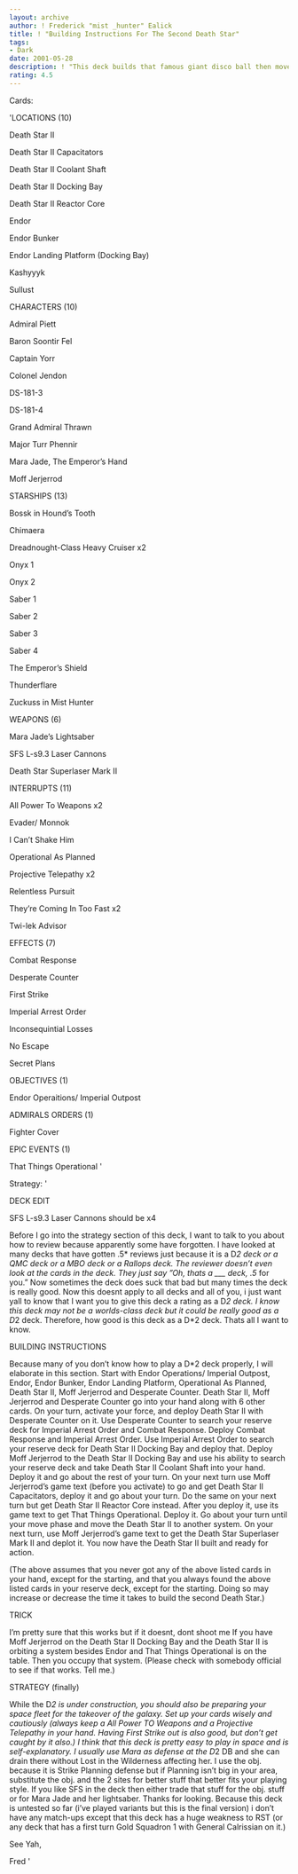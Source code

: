 ```yaml
---
layout: archive
author: ! Frederick "mist _hunter" Ealick
title: ! "Building Instructions For The Second Death Star"
tags:
- Dark
date: 2001-05-28
description: ! "This deck builds that famous giant disco ball then moves it around the galaxy to cause major force loss. Whenever a pitiful alliance ship challenges this mighty height of engineering, a swarm of ships come out and blast it to oblivion."
rating: 4.5
---
```

Cards: 

'LOCATIONS (10)

Death Star II

Death Star II Capacitators

Death Star II Coolant Shaft

Death Star II Docking Bay

Death Star II Reactor Core

Endor

Endor Bunker

Endor Landing Platform (Docking Bay)

Kashyyyk

Sullust


CHARACTERS (10)

Admiral Piett

Baron Soontir Fel

Captain Yorr

Colonel Jendon

DS-181-3

DS-181-4

Grand Admiral Thrawn

Major Turr Phennir

Mara Jade, The Emperor’s Hand

Moff Jerjerrod


STARSHIPS (13)

Bossk in Hound’s Tooth

Chimaera

Dreadnought-Class Heavy Cruiser x2

Onyx 1

Onyx 2

Saber 1

Saber 2

Saber 3

Saber 4

The Emperor’s Shield

Thunderflare

Zuckuss in Mist Hunter


WEAPONS (6)

Mara Jade’s Lightsaber

SFS L-s9.3 Laser Cannons

Death Star Superlaser Mark II


INTERRUPTS (11)

All Power To Weapons x2

Evader/ Monnok

I Can’t Shake Him

Operational As Planned

Projective Telepathy x2

Relentless Pursuit

They’re Coming In Too Fast x2

Twi-lek Advisor


EFFECTS (7)

Combat Response

Desperate Counter

First Strike

Imperial Arrest Order

Inconsequintial Losses

No Escape

Secret Plans


OBJECTIVES (1)

Endor Operaitions/ Imperial Outpost


ADMIRALS ORDERS (1)

Fighter Cover


EPIC EVENTS (1)

That Things Operational '

Strategy: '

DECK EDIT

SFS L-s9.3 Laser Cannons should be x4


Before I go into the strategy section of this deck, I want to talk to you about how to review because apparently some have forgotten. I have looked at many decks that have gotten .5* reviews just because it is a D*2 deck or a QMC deck or a MBO deck or a Rallops deck. The reviewer doesn’t even look at the cards in the deck. They just say ”Oh, thats a ___ deck, .5* for you.” Now sometimes the deck does suck that bad but many times the deck is really good. Now this doesnt apply to all decks and all of you, i just want yall to know that I want you to give this deck a rating as a D*2 deck. I know this deck may not be a worlds-class deck but it could be really good as a D*2 deck. Therefore, how good is this deck as a D*2 deck. Thats all I want to know.


BUILDING INSTRUCTIONS

Because many of you don’t know how to play a D*2 deck properly, I will elaborate in this section. Start with Endor Operations/ Imperial Outpost, Endor, Endor Bunker, Endor Landing Platform, Operational As Planned, Death Star II, Moff Jerjerrod and Desperate Counter. Death Star II, Moff Jerjerrod and Desperate Counter go into your hand along with 6 other cards. On your turn, activate your force, and deploy Death Star II with Desperate Counter on it. Use Desperate Counter to search your reserve deck for Imperial Arrest Order and Combat Response. Deploy Combat Response and Imperial Arrest Order. Use Imperial Arrest Order to search your reserve deck for Death Star II Docking Bay and deploy that. Deploy Moff Jerjerrod to the Death Star II Docking Bay and use his ability to search your reserve deck and take Death Star II Coolant Shaft into your hand. Deploy it and go about the rest of your turn. On your next turn use Moff Jerjerrod’s game text (before you activate) to go and get Death Star II Capacitators, deploy it and go about your turn. Do the same on your next turn but get Death Star II Reactor Core instead. After you deploy it, use its game text to get That Things Operational. Deploy it. Go about your turn until your move phase and move the Death Star II to another system. On your next turn, use Moff Jerjerrod’s game text to get the Death Star Superlaser Mark II and deplot it. You now have the Death Star II built and ready for action.

(The above assumes that you never got any of the above listed cards in your hand, except for the starting, and that you always found the above listed cards in your reserve deck, except for the starting. Doing so may increase or decrease the time it takes to build the second Death Star.)


TRICK

I’m pretty sure that this works but if it doesnt, dont shoot me If you have Moff Jerjerrod on the Death Star II Docking Bay and the Death Star II is orbiting a system besides Endor and That Things Operational is on the table. Then you occupy that system. (Please check with somebody official to see if that works. Tell me.)


STRATEGY (finally)

While the D*2 is under construction, you should also be preparing your space fleet for the takeover of the galaxy. Set up your cards wisely and cautiously (always keep a All Power TO Weapons and a Projective Telepathy in your hand. Having First Strike out is also good, but don’t get caught by it also.) I think that this deck is pretty easy to play in space and is self-explanatory. I usually use Mara as defense at the D*2 DB and she can drain there without Lost in the Wilderness affecting her. I use the obj. because it is Strike Planning defense but if Planning isn’t big in your area, substitute the obj. and the 2 sites for better stuff that better fits your playing style. If you like SFS in the deck then either trade that stuff for the obj. stuff or for Mara Jade and her lightsaber. Thanks for looking. Because this deck is untested so far (i’ve played variants but this is the final version) i don’t have any match-ups except that this deck has a huge weakness to RST (or any deck that has a first turn Gold Squadron 1 with General Calrissian on it.)


See Yah,


Fred  '